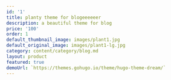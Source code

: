 ```yaml
---
id: '1'
title: planty theme for blogeeeeeer
description: a beautiful theme for blog
price: '100'
order: 1
default_thumbnail_image: images/plant1.jpg
default_original_image: images/plant1-lg.jpg
category: content/category/blog.md
layout: product
featured: true
demoUrl: `https://themes.gohugo.io/theme/hugo-theme-dream/`
---
```

